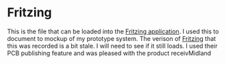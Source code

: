 Fritzing
=============
This is the file that can be loaded into the [Fritzing application](https://www.fritzing.org). I used this to document to mockup of my prototype system. The verison of [Fritzing](https://www.fritzing.org) that this was recorded is a bit stale. I will need to see if it still loads. I used their PCB publishing feature and was pleased with the product receivMidland